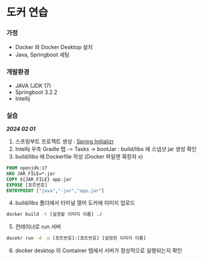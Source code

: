 # 도커 연습
### 가정
- Docker 와 Docker Desktop 설치
- Java, Springboot 세팅
### 개발환경
- JAVA (JDK 17)
- Springboot 3.2.2
- Intellij
### 실습
***2024 02 01***
1. 스프링부트 프로젝트 생성 : [Spring Initializr](https://start.spring.io/)
2. Intellij 우측 Gradle 탭 -> Tasks -> bootJar : build/libs 에 스냅샷 jar 생성 확인
3. build/libs 에 Dockerfile 작성 (Docker 파일엔 확장자 x)
```Dockerfile
FROM openjdk:17
ARG JAR_FILE=*.jar
COPY ${JAR_FILE} app.jar
EXPOSE [포트번호]
ENTRYPOINT ["java","-jar","app.jar"]
```
4. build/libs 폴더에서 터미널 열어 도커에 이미지 업로드
```cmd
docker build -t [설정할 이미지 이름] ./
```
5. 컨테이너로 run 서버
```cmd
docekr run -d -p [포트번호]:[포트번호] [설정한 이미지 이름]
```
6. docker desktop 의 Container 탭에서 서버가 정상적으로 실행되는지 확인
